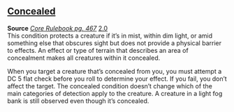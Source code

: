 ## [Concealed](https://2e.aonprd.com/Rules.aspx?ID=425)

**Source** [_Core Rulebook pg. 467_](https://paizo.com/products/btq01y0k?Pathfinder-Core-Rulebook) [2.0](https://2e.aonprd.com/Sources.aspx?ID=1)  
This condition protects a creature if it’s in mist, within dim light, or amid something else that obscures sight but does not provide a physical barrier to effects. An effect or type of terrain that describes an area of concealment makes all creatures within it concealed.

When you target a creature that’s concealed from you, you must attempt a DC 5 flat check before you roll to determine your effect. If you fail, you don’t affect the target. The concealed condition doesn’t change which of the main categories of detection apply to the creature. A creature in a light fog bank is still observed even though it’s concealed.